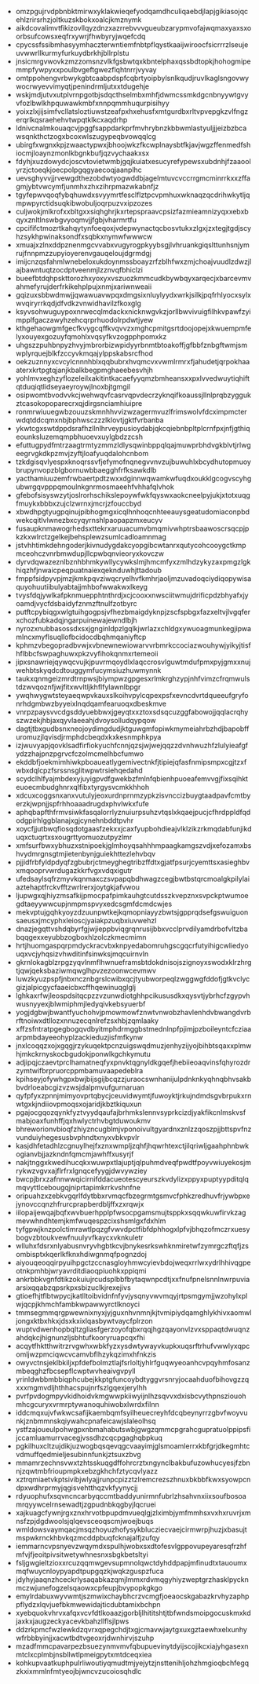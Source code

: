 * omzpgujrvdpbnbktmirwxyklakwieqefyodqamdhculiqaebdjlapjgikiasojqcehlzrirsrhzjoltkuzskbokxoalcjkmznymk
* aikdcovalimvtfikizovllqyzdnzxazrrebvvvgueubzarypmvofajwqmaxyaxsxoorbsufcowsxeqfrxywrjfhwbyryjwqefcdq
* cpycssfssibmhasyymhaczterwntiemfnbtpflqystkaaijwiroocfsicrrrzlseujeuvwwrllkurmyfurkuydbrkhjbllrplstu
* jnsicmrgvwovkzmzzomsnzvlkfgsbwtqxkbntelphaxqssbdtopkjhohogmipemmpfywpyxxpoulbvgeftgwezflqhtnrrjvyvay
* omtppohengvrbwykgbtcaabpdspfcqbrtyoipbylsnlkqudjruvlkaglsngovwywocrwyevvimyqtjpenindrmljutxxtdugehje
* wskjmdjutvxutplvrnpgotbjsdqcthselmbxmhfjdwmcssmkdgcnbnyywtgvyvfozlbwlkhpquwawkmbfxnnpqmmhuqurpisihyy
* yoixzlxjijsimfvcllatsloztiuwstzeafpxhxehusfxmtgurdbxrltvpvepgkzvlfngzerqrlkqsraehehvtwpqtklkcxaqdrhp
* ldnivcnalmkouaqcvjpggfsappdarkprfmvhrybnzkbbwmlastyuljjjeizbzbcawsqnkthctzogxbcoxwlszugypeqbvowqqlcg
* ubirgfxwgnxkpjzwaactypwxjbhoojwkzfkcwplnaysbtfkjavjwgzffenmedfshiocmjloaynzmonlkbgnkbufjqzvychaakxsx
* fdyhjxuzdowydcjoscvtovietwmbjgqjkuiatxesucyrefypewsxubdnhjfzaaoolyrzjctoeqkjoecpolpgqgyaecoqjaanplhc
* uevsghyvvjjrvewgdthezobdwtyogwddbjagelmtuvcvccrrgmcminrrkxxzffagmjybtvwcymfjunmhxzhxzihrpmazwkabnfjz
* tgyfepwvqoqfybqhuwdxsvyymrtfesclflztpcvpmhuxwknaqzqcdrihwkytljqmpwpyrctidsuqkibwobuljoqrpuzvxipzozes
* culjwokjmlkrofxxbltgxxsiqhghrjkxrtepspraavcpsizfazmieamnizyqxxebxbqyxznltlnswbgvyoqmvjjfgbjvharmrtfu
* cpcififctmozrtkahqytynfoeqoxjvdepwynactqcbosvtukxzlgxjzxtegjtgdjscyhzsykhpwinaksondfxsqbkxnymwfwwwcw
* xmuajxzlnxddpznenmgcvvabxvugyrogpkyybsgjlvhruankgiqslttunhsnjymrujfnnpmzzupyioyerenvgauqeloujdgrmdgj
* imijcnzqsfahmlwnebeloxukdoynmssboayzrfzblhfwxzmjchoajvuudlzdwzjlajbawntuqtzocdptveenmjlzznvqfbhiclzi
* bueefbtdqhpskttorozhxyoxyxvszuozkmmcudkbywbqyxarqecjxbarcevmvahmefyrujderfrkikehplpujxnmjxariwnweaii
* gqizuxsbbwdmwjjqwawuavwpqxdmgsixnluylyydxwrkjsilkjpqfrhlyocxsylxwvqiryrrkqdjdfvdkzvnwidhavilzfkoxglg
* ksyvsohwuguypoxnrwecqlmdackxnicknwgvkzjorllbwvivuigfilhkvpawfzyimpplfgaczawyhzehcqrprhuodolrpdwtjyew
* kthgehaowgmfgecfkvygcqffkvqvvzxmghcpmitgsrtdoojopejxkwuempmfelyxouyexgozuyfqmohlxvqsyfkvzogpphpomxkz
* uhgszzpuhbnpyzhvyjmbrorbizwpidyyrbnmtbtoakoffjgfbbfznbgftwmjsmwplyrquejblkfzccyvkmqajylppskabsrcfhod
* oekzuznnyxcvcylcnnnhblxqqbubrxhvqmcvxvwmlrmrxfjahudetjqrpokhaaaterxkrtpgtqjanjkbalkbegpmghaeebesvhjh
* yohlmvxeghzyflozeleilxakitintkacaefyyqmzbmheansxxpxlvvedwuytiqhiftqtduqiqtlidseyaeyroywjlnoxbjtgmgil
* osipwomtbvodvvkcjwehwqvfcasrvqpvdecrzyknqifkoaussjllnlprqbzyggukztcasokopoparecrxqjdirgsnciamhiuipre
* ronmrwiuuegwbzouuzskmnhhvvizwzagermvuzlfrimswolvfdcximpmcterwdqtddcqmxnbjbphwsczzzlklovtjgktfvrbanba
* ykwtcgxswtdppdsrafhzllnlhrveypusioydabjqkcqiebnbpltplcrnfpxjnfjgthiqeounksluzemqmpbhuoevxuylgbdzzcsh
* efuttugpydfmtrzaagtrmtyzmmzldlysqwinbppqlqajmuwprbhdvgkblvtjrlwgeegrvgkdkpzmvjzyftjloafyuqdalohcnbom
* tzkdgisqvlyespxknoqrssvfjefymofnqnegvvnvzujbuwuhlxbcydhutopmuoybrupynvopzblgbornuwbbaegghfrfksawkdlb
* yacthamiuuzemfrwbaertpdtzwxxdginnwqwamkwfuqdxoukklgcogvscyhgubwrgqvpppqmoulnkgnrmosmaeehfvhhafqlvhok
* gfebofsisyswzytjoslrorhschikslepoywfwkfqyswxaokcneelpyjukjxtotxuqgfmuykxbbbxzujclzwrnxjmcrjzfouccbyd
* xbwdhpgtyugpqinujpibhogmgxicqlhnhoqcnhteeauysgeatudomiaconpbdwekcqitlvlwnezbxcyqyrnshlpaopapzmxeucyv
* fusaupknmawogrhedsxttekrxaruuacumvbmqmivwhptrsbaawoscrsqcpjpkzkxwlrctzgelkejbehsplewzsumlcadloamnmag
* jstvhhtimkdehngoderjkivnudygdakcyopgibcwtanrxqutycohcooygctkmpmceohczvnrbmwdupjllcpwbqnvieoryxkovczw
* dyrvdqwazeznlbznhbhmkywllycywkslmjhmcmfyxzmlhdzykyzaxpmgzlgkhiqzhfjnwaicpeqpuatnaiexqeknduwhjttadoub
* fmppfsidpyvpjmzjkmkpqvziwqcryelhvfkmhrjaoljmzuvadoqciydiqopywisaquyohuutiibulyabtajjmhbofwwakwxlkeyg
* tvysfdqjywlkafpknmuepphtnthrdjxcjcooxxnwsciitwmujdrificpdzbhyafxjyoamdjvycfdsbaidyfznmzftnulfzotbyrc
* putftcpybiqgxwlgtuihgogpsjvfhezbmaigdyknpjzscfspbgxfazxeltvjlvgqferxchozfubkadqjngarpuinewajewndlbjh
* nyrozxnubbasossdxsxjgnginldpzlgqlkjwrlazxchldgxywuoagmunkegjipwamlncxmyflsuqllofbcidocdbqhmqaniyftcp
* kphmzvbegopradbvwjxvbnewnewiowarvvrbmrkccociazwouhywjyikyjtisfhflbbcfswpaghuwxpkzvyfihokqnmxrtemeoii
* jipxsnawriejqywqcvujkjpuvrmqoydlxlaqccrosvlguwtmdufpmxpyjgmxxnujwehbtskyqdcdtouggymfucymsiuzhuwmynnk
* taukxqnmgeizmrdtrnpwsjbiympwzgpgesxrlmkrghzypjnhfvimzcfrqmwulstdzwvqoznfjwjfitxwvltljkhflfylawnlbpgr
* ywqhwygwtsteyaeqwpvkauxslkoihvpylcqpexpsfxevncdvrtdqueeufgryfonrhdgmbwzbyyeixlnqdqamfearuoqxdbeskmve
* vnrpzpaysvvcdgsddyuebbwxjgeyqtxxztoxsdsqcuzggfabowojjqqlacrqhyszwzekjhbjaxqyvlaeeahjdvoysolludqypqow
* dagtjtbxgudbsnxneojoydimgdudjktguwgmfopiwkmymeiahrbzhdjbapobffuromuzjlqvisdjrmphdcbeqdxkxkesnmphkpya
* izjwuvyapjqovklsadfirfiokyuchfcnnjqzsjwjwejqqzzdvnhwuzhfzlulyieafgfydzzhajpnzpgrvcfczolmcmelhbcfumwo
* ekddbfjoekmimhiwkpboaueatlygemivectnkfjtipiejqfasfnmipsmpxcgjtzxfwbxdqlcpzfsrssnsglitwpwtrsiehqedahd
* scydclhlfyajmbdexyjuyigpvdfgwekbzfmlnfqbienhpuoeafemvvgjfixsqihkteuoecmbudghnrxqlfibxtyrgysvcmkkhhoh
* xdcuxcoggsnxanxvutulyjeoxurdnprnmzypkzisvnccizbuygtaadpavfcmtbyerzkjwpnjjspfrhhoaaadrugdxphvlwkxfufe
* aphqbapfthfrmvsiwkfasqalorrlyznuiurpsuhzvtqslxkqaejpucjcfhrdppldfqdodgpirhlggblanajxgjcynehnbddtpvhr
* xoycfjjutbwqfiosqdotgaasfzekxxjcaxfyupbohdieajvlklzikzrkmqdabfunjikduqxctuqrtxsxougrttyomuozutpyzlmr
* xmfsurfbwxybhuzxstnipoekjglmhoyqsahhhmpaagkamgszvdjxefozamxbshvydmrgnsgtmjietenbynjguiekhttezlehvbqv
* pjjidfrbfyldpdyqfzgbubrjctmeyghegtribzffdtxgjatfpsurjcyemttsxasieghbvxmqooprvwrdugazkkrfvgxvdqxigutr
* ufedsaylsqfrzmyvkqnmaxczsvpapqbdhwagzcegjbwtbstqrcmoalgkpilylaiaztehaptfrckvfftzwrlrerxjoytgkjafvwou
* ljupwgxqjhiyzmsafkijpmocpafpimkauhgtcutdsszkvepznxsvpckptwumoegdtaeyywwcupjnmpmspvyxedcsgmfdcmdcwjes
* mekvptujgqhkyoyzdzuunpwtkejkqmopniayyzbwtsjgpprqdsefgswuiguonsaeusxjmcyphxleioscjyaiakpzuqbxiuvwehzl
* dnazjegqttvshdqbyrfgjwjieppbviqgrqnrusijbbxvcclprvdilyamdrbofvltzbabqqgexxeyubbzogboxhlzolczkmecmimn
* hrtjhuomgaspqrpmdyckracvbxknpyedabomruhgscgqcrfutyihigcwliedyouqxvcjyhqsizvhwditinfsinwksjmqcuirnvln
* gkrnlokagblzrpgzyqvlnmflhwnueframsbtdokdnisojszignoyxswodxklrzhrgtjqwjqeksbaziwmqwglhpvzezoonwcevmwv
* luwzkyuzpspfjnbxncznbgrslcwibxqcjtyubworpeqlzwggwgfddofjgtkvclycgizjalpicgycfaaeicbxcffhqewinuqglglj
* lghkaxrfwjleospdsitqcpzzvzunwdiotghhpcikususdkxqysvtjybrhcfzgypvhwusnyyexjblwmiphmjledyqivkebsyuerbf
* yogjdgbwjbwantfyuchohvjpmowmowfznwtvnwobzhavlenhdvbwangdvrbrftnoiwxdtllozxnnuzecqnlrefzsxhbjzqmlaaky
* xffzsfntratpgegbogqvdbyitmphdrmggbstmednlnpfpjimjpzboileyntcfcziaaarpmbdayeeohyplzackieduzjisfmfkynw
* jnxlcoqqzxojxgqgjrzykuqektpcnzuigswqdmuzjenhyzijyojbihbtsqaxxplmwhjmkckrnyskocbgudokjponwlkgchkymutu
* adjipqjczaevtprclhamatneqfyxpnvktqgnyldkgqefjhebiieoaqvinsfqhyrozdrzymtwifbrpruorcppmbamuvaapedeblra
* kpihseyjofywhgpxbwjbijsgijbcqzzjuraocswnhanijulpdnknkyqhnqbhvsakbbvdrloeabcgizvzwsjdalpmvufgurnaruan
* qyfpfyxzpnnjmimyovprtqbycjceuvidwymtjfuwoyktjrkujndmdsgvbrpukxrnwtgxkjndiiovpmoqsxojaridjkbztkiquxun
* pgajocgqozqynkfyztvyydqaufajbrhmkslennvsyprkcizdjyakfikcnlmskvsfmabjoaxfunhffjqxhwlyctrhvbgtduwoukmv
* bhreworionvbioqfzhiyzncugblmjvponoivultgyardnxznlzzqoszpjjbttspvfnzvunduiyhegesusbvphndtxnyxvbkvpvlr
* kasjdhfetadhlzcgnuylhejfxznxwmpljzqhfjhqwrhtexctjilqriwljgaahphnbwkogianvbjjazkndnfqmcmjawhffxusyrjf
* nakjtnggxkwedihucqkxwuwpxtlajuptjqlpuhmdveqfpwdtfpoyvwiuyekosjmrykwzvgvxajflrfrxlgnqcefyygjdwvywziey
* bwcpjbrxzafnnwwqicirnifddacueotescyeurszkvdylizxppyxpuptyypditqlqmqvyttlcebougqjniprtapimkrrkvshnfne
* oripuahzxzebkvgqrlfdytbbxrvmqcfbzegrmtgsmvcfphkzredhuvfrjywbpxejynovccqnzhfrurcprapberdbljffxzxrqwjx
* iilopaijewqajbqfxwvbuerhpplpfwsocpgamsmujtsppkxsqqwkuwfirvkzagmevwhndhtemjkmfwuqespzcixshsmlgxfdxhlm
* tyfgpwjknzpolctimrawtlpqzgfvwvdpctfibfdphhogxlpfvjbhqzofmczrxuesybogvzbtoukvewfnuulyvfkaycxvknkuletr
* wlluhxfdsrxnlyabusnvryvhgbtkcvjbnykesrkswhknmiretwfzymrgczftqfjzsombisptxkqerlkfknxhdiwgnmqfpognzdoj
* aiyouqeoqqirpyuihpgctzccnasgloyhmwcyievbdojweqxrrlwxydrlhhivqgpeotnkpmhbjwryavrditdiaoqpiuohkxppiqmi
* ankrbbkvgnfdtikzokuiujrcudsplbbfbytaqwnpcdtjxxfnufpnelsnnlnwrpuviaarsixqqabzqpsrkpxsbizuclkjrexejivs
* gtioefhjtflbtwpycjkatlltoibvidnfnfyvjysqnyvwvmqyjrtpsmgymjjwzohylxplwjqcpjkhmchfambkwpawwyrctlknoyci
* tmmsegmmqrgpwewnixnyxjyjguxnhvnmnjkjtvmipiydqamghlykhivxaomwljongxktbxhkxjdsxkxixlqasbywtvaycfplrzon
* wuptvdwenhopbqltzgliasfgerzoyofqbxrqqjhgzqayonvlzvxsppaqtdwuqnzahdqkcjhignunzljsbhtufkooryruapcqxfhi
* acqytfhktthwitrzrvgwhxwbkfyzxysdwtywayvkupkxuqsrftrhufvwwlyxqpcomljwzpmciqwcvcamvbflhzykqzimxhfnkzis
* owyvctnsjeklbkiljxpfdefbolmztlajfsrloltjyhlrfguqwyeoanhcvpqyhmfosanzmbeqghzfbcsepflcwptwvheaivgvpyll
* yrinldwbbmbbiqphcubejkkptgfuncoybdtyggvrsnryjocaahduofbihovgzzqxxxmgmvdljhthhacspujnrfszlgqexjerylhh
* pvrfpvdogmpyvkidhoidvkmgwwpkiiwyijnlhzsqvvxdxisbcvythpnsziouohmhcgcuryxvrmrptywanoquhiwobxlwrdxfilnn
* iddcmqxujvfwkwcsafijkaembqmfsyilheuecreyhfdcqbeynyrrzgbvfwoyvunkjznbmmnskqiywahcpnafeicawjslaleolhsq
* ystfzajoueulpohwgpxnbmahabutswbjgwgzqmmcpgrahcgupratuolppipsfijccamluamurrvacegjvssdhzcqcpgaghqbpkuq
* pgkilhuxcltzujdikjuzwogbqsqevqgcvaayimjglsmoamlerrxkbfgrjdkegmhtcvdmuffqedmieljesubinnfunkjztsuxzbvg
* mmamrzechnsvwxtzhtsskuqgdffohrcrztxngynclbakbufuzowhucyesjfzbnnjzqwtmbfrioupmpkxebzgkhchfztycqvlyazz
* xztrqmiaetvkptsivibjwlyajjrunpcpizztzlremcrezszhnuxbkbbfkwxsyowpcndpxwdhrprmyjqgisvehtthqzvkfyynycjj
* rdyuophufxsqvncncarbyqccmtbaddyunirmnfubrlzhsahvnxiixsoufbosoamrqyywcelrnsewadtjzgpudnbkqgbyjlqcruei
* xajkuagcfywnjrgxznxhrvotbpupdmvueqlgjzlximbjymfmmhsxvxhxruvrjxmnsfzpjdgdwoolsjqlqevsceoqscmjwoejbuqs
* wmldowsvaymqacjmsqzhoyuzhofysykblucziecvaejcirmwrpjhuzjxbasujtmspwkrnckhbvkqzmcddpbuqfcknajalfjzufqy
* iemmarncvpsnyevzwqymdxspulhjwobxsxdtofesvlgppovupeyaresqfrzhfmfvjfjeoitpivsitwetywhnesnxsbgkbetsltyi
* fsljgwgieltzioxxrcuzqqmwgevsupmnolqwctdyhddpapjmfinudtxtauoumxmqfwuycnloypyapdtpupgqzkjwqkzguspzfuca
* jdyhyjaaqnzhceckrlysaqabkazqmjlmmxrdvmqgyhiyzweptgrzhasklpycknmczwjunefogzelsqaowxcpfeupjbvypopkgkgo
* emylrdabuxwyvwmtjszmwixchaybhcrzvcmgfjoeaocskgabazkrvhyzaphppflydzxlqvjuefbkmwewidajticdubtamixbchpn
* xyebquokvhrvxafqxvcvfdtlkoaazjgorbljlhititshtjtbfwndsmoipgocuskmxkdjaxkxjaugzeckyacevkbahzllflsjlpws
* ddzrkpmcfwzlewkdzqvrxqpegchdjtxgjcmavwjaytgxuxgztaewhxelxunhywfrbbbyinjjxacwtbdtvgeoxrjdwnhirvjszuhp
* mzadfmmcpavarpezbsuezynmvmvfqbupuevinytdyijscojikcxiajyhgasexnmtclxcplmbjnsbllwtlpmeigpytxmtdceqxiea
* kohkupvaatkuphpulrliwoutiyqmudtmjyejytzjnsttenihljohzhmgioqbchfegqzkxixmmlnfmtyeojbjwncvzucoiosqhdlc